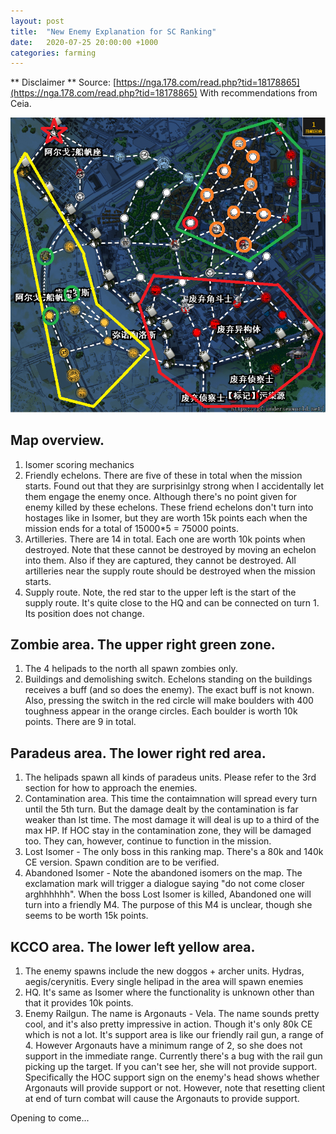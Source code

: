 ```yaml
---
layout: post
title:  "New Enemy Explanation for SC Ranking"
date:   2020-07-25 20:00:00 +1000
categories: farming
---
```


** Disclaimer **
Source: [https://nga.178.com/read.php?tid=18178865](https://nga.178.com/read.php?tid=18178865)
With recommendations from Ceia.

![map](/assets/sc-maps/map.png)


## Map overview.
1. Isomer scoring mechanics
2. Friendly echelons. There are five of these in total when the mission starts. Found out that they are surprisinlgy strong when I accidentally let them engage the enemy once. Although there's no point given for enemy killed by these echelons. These friend echelons don't turn into hostages like in Isomer, but they are worth 15k points each when the mission ends for a total of 15000*5 = 75000 points.
3. Artilleries. There are 14 in total. Each one are worth 10k points when destroyed. Note that these cannot be destroyed by moving an echelon into them. Also if they are captured, they cannot be destroyed. All artilleries near the supply route should be destroyed when the mission starts.
4. Supply route. Note, the red star to the upper left is the start of the supply route. It's quite close to the HQ and can be connected on turn 1. Its position does not change.

## Zombie area. The upper right green zone.
1. The 4 helipads to the north all spawn zombies only.
2. Buildings and demolishing switch. Echelons standing on the buildings receives a buff (and so does the enemy). The exact buff is not known. Also, pressing the switch in the red circle will make boulders with 400 toughness appear in the orange circles. Each boulder is worth 10k points. There are 9 in total.

## Paradeus area. The lower right red area.
1. The helipads spawn all kinds of paradeus units. Please refer to the 3rd section for how to approach the enemies.
2. Contamination area. This time the contaimnation will spread every turn until the 5th turn. But the damage dealt by the contamination is far weaker than lst time. The most damage it will deal is up to a third of the max HP. If HOC stay in the contamination zone, they will be damaged too. They can, however, continue to function in the mission.
3. Lost Isomer - The only boss in this ranking map. There's a 80k and 140k CE version. Spawn condition are to be verified.
4. Abandoned Isomer - Note the abandoned isomers on the map. The exclamation mark will trigger a dialogue saying "do not come closer arghhhhhh". When the boss Lost Isomer is killed, Abandoned one will turn into a friendly M4. The purpose of this M4 is unclear, though she seems to be worth 15k points.

## KCCO area. The lower left yellow area.
1. The enemy spawns include the new doggos + archer units. Hydras, aegis/cerynitis. Every single helipad in the area will spawn enemies
2. HQ. It's same as Isomer where the functionality is unknown other than that it provides 10k points.
3. Enemy Railgun. The name is Argonauts - Vela. The name sounds pretty cool, and it's also pretty impressive in action. Though it's only 80k CE which is not a lot. It's support area is like our friendly rail gun, a range of 4. However Argonauts have a minimum range of 2, so she does not support in the immediate range. Currently there's a bug with the rail gun picking up the target. If you can't see her, she will not provide support. Specifically the HOC support sign on the enemy's head shows whether Argonauts will provide support or not. However, note that resetting client at end of turn combat will cause the Argonauts to provide support.

Opening to come...